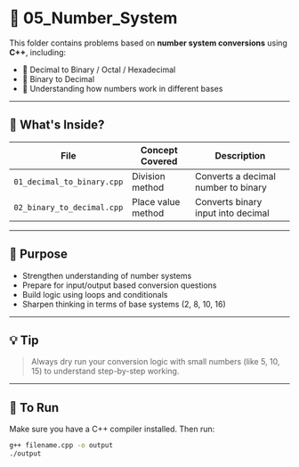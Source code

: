 # 📘 05_Number_System

This folder contains problems based on **number system conversions** using **C++**, including:

- 🔢 Decimal to Binary / Octal / Hexadecimal
- 🔁 Binary to Decimal
- 📐 Understanding how numbers work in different bases

---

## 🧾 What's Inside?

| File | Concept Covered | Description |
|------|------------------|-------------|
| `01_decimal_to_binary.cpp` | Division method | Converts a decimal number to binary |
| `02_binary_to_decimal.cpp` | Place value method | Converts binary input into decimal 

---

## 🎯 Purpose

- Strengthen understanding of number systems
- Prepare for input/output based conversion questions
- Build logic using loops and conditionals
- Sharpen thinking in terms of base systems (2, 8, 10, 16)

---

## 💡 Tip

> Always dry run your conversion logic with small numbers (like 5, 10, 15) to understand step-by-step working.

---

## 🔄 To Run

Make sure you have a C++ compiler installed. Then run:

```bash
g++ filename.cpp -o output
./output

